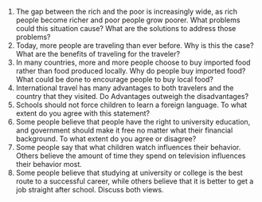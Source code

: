 1. The gap between the rich and the poor is increasingly wide, as rich people become richer and poor people grow poorer. What problems could this situation cause? What are the solutions to address those problems?
2. Today, more people are traveling than ever before. Why is this the case? What are the benefits of traveling for the traveler?
3. In many countries, more and more people choose to buy imported food rather than food produced locally. Why do people buy imported food? What could be done to encourage people to buy local food?
4. International travel has many advantages to both travelers and the country that they visited. Do Advantages outweigh the disadvantages?
5. Schools should not force children to learn a foreign language. To what extent do you agree with this statement?
6. Some people believe that people have the right to university education, and government should make it free no matter what their financial background. To what extent do you agree or disagree?
7. Some people say that what children watch influences their behavior. Others believe the amount of time they spend on television influences their behavior most.
8. Some people believe that studying at university or college is the best route to a successful career, while others believe that it is better to get a job straight after school. Discuss both views.
